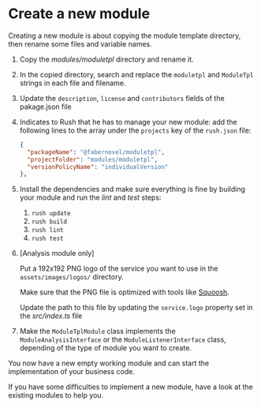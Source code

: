 # Create a new module

Creating a new module is about copying the module template directory, then rename some files and variable names.

1. Copy the _modules/moduletpl_ directory and rename it.

2. In the copied directory, search and replace the `moduletpl` and `ModuleTpl` strings in each file and filename.

3. Update the `description`, `license` and `contributors` fields of the pakage.json file 

4. Indicates to Rush that he has to manage your new module: add the following lines to the array under the `projects` key of the `rush.json` file:
    ```json
    {
      "packageName": "@fabernovel/moduletpl",
      "projectFolder": "modules/moduletpl",
      "versionPolicyName": "individualVersion"
    },
    ```

5. Install the dependencies and make sure everything is fine by building your module and run the _lint_ and _test_ steps:
    1. `rush update`
    2. `rush build`
    3. `rush lint`
    4. `rush test`

6. [Analysis module only] 

    Put a 192x192 PNG logo of the service you want to use in the `assets/images/logos/` directory.

    Make sure that the PNG file is optimized with tools like [Squoosh](https://squoosh.app/).

    Update the path to this file by updating the `service.logo` property set in the _src/index.ts_ file

7. Make the `ModuleTplModule` class implements the `ModuleAnalysisInterface` or the `ModuleListenerInterface` class, depending of the type of module you want to create.

You now have a new empty working module and can start the implementation of your business code.

If you have some difficulties to implement a new module, have a look at the existing modules to help you. 
